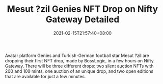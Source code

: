 ﻿---
title: "Mesut ?zil Genies NFT Drop on Nifty Gateway Detailed"
date: 2021-02-15T21:57:40+08:00
lastmod: 2021-02-15T16:45:40+08:00
draft: false
authors: ["Hanna"]
description: "Avatar platform Genies and Turkish-German football star Mesut ?zil are dropping their first NFT drop, made by BossLogic, in a few hours on Nifty Gateway. There will be three different drops: two silent auction NFTs with 200 and 100 mints, one auction of an unique drop, and two open editions that are available for just a few minutes."
featuredImage: "mesut-ozil-genies-nft-drop-on-nifty-gateway-detailed.png"
tags: ["Virtual World","Play to Earn"]
categories: ["news"]
news: ["Virtual World"]
weight: 
lightgallery: true
pinned: false
recommend: false
recommend1: false
---

Avatar platform Genies and Turkish-German football star Mesut ?zil are dropping their first NFT drop, made by BossLogic, in a few hours on Nifty Gateway. There will be three different drops: two silent auction NFTs with 200 and 100 mints, one auction of an unique drop, and two open editions that are available for just a few minutes.

<!--more-->

